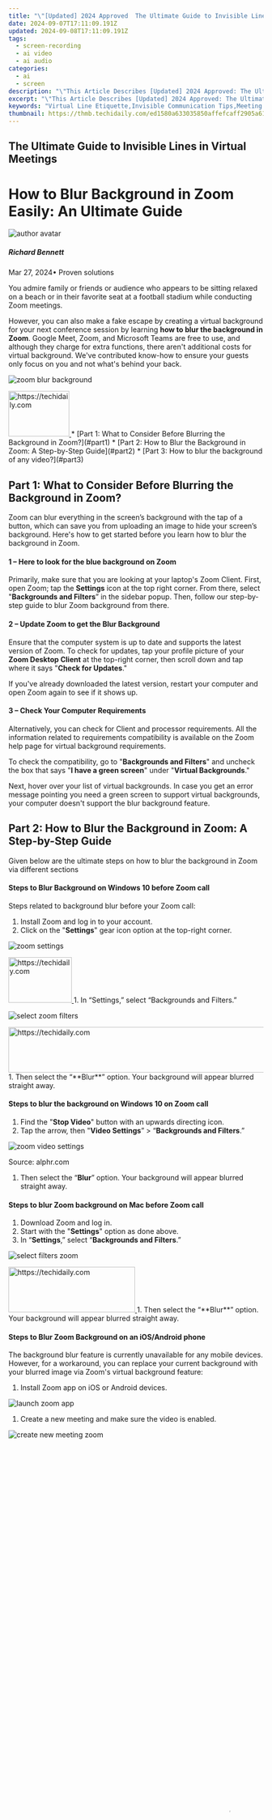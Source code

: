 ```yaml
---
title: "\"[Updated] 2024 Approved  The Ultimate Guide to Invisible Lines in Virtual Meetings\""
date: 2024-09-07T17:11:09.191Z
updated: 2024-09-08T17:11:09.191Z
tags: 
  - screen-recording
  - ai video
  - ai audio
categories: 
  - ai
  - screen
description: "\"This Article Describes [Updated] 2024 Approved: The Ultimate Guide to Invisible Lines in Virtual Meetings\""
excerpt: "\"This Article Describes [Updated] 2024 Approved: The Ultimate Guide to Invisible Lines in Virtual Meetings\""
keywords: "Virtual Line Etiquette,Invisible Communication Tips,Meeting Conduct Guide,Video Call Etiquettes,Hidden Distractions in Zoom,Effective Online Presentation,Screen Sharing Best Practices"
thumbnail: https://thmb.techidaily.com/ed1580a633035850affefcaff2905a61682a6fee4ff28b2032ed8b7104437026.jpg
---
```


## The Ultimate Guide to Invisible Lines in Virtual Meetings

# How to Blur Background in Zoom Easily: An Ultimate Guide

![author avatar](https://images.wondershare.com/filmora/article-images/richard-bennett.jpg)

##### Richard Bennett

 Mar 27, 2024• Proven solutions

You admire family or friends or audience who appears to be sitting relaxed on a beach or in their favorite seat at a football stadium while conducting Zoom meetings.

However, you can also make a fake escape by creating a virtual background for your next conference session by learning **how to blur the background in Zoom**. Google Meet, Zoom, and Microsoft Teams are free to use, and although they charge for extra functions, there aren't additional costs for virtual background. We've contributed know-how to ensure your guests only focus on you and not what's behind your back.

![zoom blur background](https://images.wondershare.com/filmora/article-images/2021/zoom-blur-background.jpg)

<!-- affiliate ads begin -->
<a href="https://aligracehair.sjv.io/c/5597632/2135393/19272" target="_top" id="2135393">
  <img src="//a.impactradius-go.com/display-ad/19272-2135393" border="0" alt="https://techidaily.com" width="120" height="90"/>
</a>
<img height="0" width="0" src="https://aligracehair.sjv.io/i/5597632/2135393/19272" style="position:absolute;visibility:hidden;" border="0" />
<!-- affiliate ads end -->
* [Part 1: What to Consider Before Blurring the Background in Zoom?](#part1)
* [Part 2: How to Blur the Background in Zoom: A Step-by-Step Guide](#part2)
* [Part 3: How to blur the background of any video?](#part3)

## **Part 1: What to Consider Before Blurring the Background in Zoom?**

Zoom can blur everything in the screen’s background with the tap of a button, which can save you from uploading an image to hide your screen’s background. Here's how to get started before you learn how to blur the background in Zoom.

#### 1 – Here to look for the blue background on Zoom

Primarily, make sure that you are looking at your laptop's Zoom Client. First, open Zoom; tap the **Settings** icon at the top right corner. From there, select "**Backgrounds and Filters**” in the sidebar popup. Then, follow our step-by-step guide to blur Zoom background from there.

#### 2 – Update Zoom to get the Blur Background

Ensure that the computer system is up to date and supports the latest version of Zoom. To check for updates, tap your profile picture of your **Zoom Desktop Client** at the top-right corner, then scroll down and tap where it says "**Check for Updates**."

If you've already downloaded the latest version, restart your computer and open Zoom again to see if it shows up.

#### 3 – Check Your Computer Requirements

Alternatively, you can check for Client and processor requirements. All the information related to requirements compatibility is available on the Zoom help page for virtual background requirements.

To check the compatibility, go to "**Backgrounds and Filters**" and uncheck the box that says "**I have a green screen**" under "**Virtual Backgrounds**."

Next, hover over your list of virtual backgrounds. In case you get an error message pointing you need a green screen to support virtual backgrounds, your computer doesn't support the blur background feature.

## **Part 2: How to Blur the Background in Zoom: A Step-by-Step Guide**

Given below are the ultimate steps on how to blur the background in Zoom via different sections

#### Steps to Blur Background on Windows 10 before Zoom call

Steps related to background blur before your Zoom call:

1. Install Zoom and log in to your account.
2. Click on the "**Settings**" gear icon option at the top-right corner.

![zoom settings](https://images.wondershare.com/filmora/article-images/2021/zoom-settings-tab.jpg)

<!-- affiliate ads begin -->
<a href="https://aligracehair.sjv.io/c/5597632/2135395/19272" target="_top" id="2135395">
  <img src="//a.impactradius-go.com/display-ad/19272-2135395" border="0" alt="https://techidaily.com" width="125" height="90"/>
</a>
<img height="0" width="0" src="https://aligracehair.sjv.io/i/5597632/2135395/19272" style="position:absolute;visibility:hidden;" border="0" />
<!-- affiliate ads end -->
1. In “Settings,” select “Backgrounds and Filters.”

![select zoom filters](https://images.wondershare.com/filmora/article-images/2021/select-zoom-filters.jpg)

<!-- affiliate ads begin -->
<a href="https://ephamedtechinc.pxf.io/c/5597632/2137202/26400" target="_top" id="2137202">
  <img src="//a.impactradius-go.com/display-ad/26400-2137202" border="0" alt="https://techidaily.com" width="728" height="90"/>
</a>
<img height="0" width="0" src="https://ephamedtechinc.pxf.io/i/5597632/2137202/26400" style="position:absolute;visibility:hidden;" border="0" />
<!-- affiliate ads end -->
1. Then select the “**Blur**” option. Your background will appear blurred straight away.

#### Steps to blur the background on Windows 10 on Zoom call

1. Find the "**Stop Video**" button with an upwards directing icon.
2. Tap the arrow, then "**Video Settings**” > “**Backgrounds and Filters**.”

![zoom video settings](https://images.wondershare.com/filmora/article-images/2021/zoom-video-settings.jpg)

Source: alphr.com

1. Then select the “**Blur**” option. Your background will appear blurred straight away.

#### Steps to blur Zoom background on Mac before Zoom call

1. Download Zoom and log in.
2. Start with the "**Settings**" option as done above.
3. In “**Settings**,” select “**Backgrounds and Filters**.”

![select filters zoom](https://images.wondershare.com/filmora/article-images/2021/select-background-filters.jpg)

<!-- affiliate ads begin -->
<a href="https://aligracehair.sjv.io/c/5597632/2115914/19272" target="_top" id="2115914">
  <img src="//a.impactradius-go.com/display-ad/19272-2115914" border="0" alt="https://techidaily.com" width="250" height="90"/>
</a>
<img height="0" width="0" src="https://aligracehair.sjv.io/i/5597632/2115914/19272" style="position:absolute;visibility:hidden;" border="0" />
<!-- affiliate ads end -->
1. Then select the “**Blur**” option. Your background will appear blurred straight away.

#### Steps to Blur Zoom Background on an iOS/Android phone

The background blur feature is currently unavailable for any mobile devices. However, for a workaround, you can replace your current background with your blurred image via Zoom's virtual background feature:

1. Install Zoom app on iOS or Android devices.

![launch zoom app](https://images.wondershare.com/filmora/article-images/2021/launch-zoom-app.jpg)

1. Create a new meeting and make sure the video is enabled.

![create new meeting zoom](https://images.wondershare.com/filmora/article-images/2021/create-new-meeting-zoom.jpg)

<!-- affiliate ads begin -->
<span id="2135472">
					<video width="864" height="1536" style="cursor:pointer"
           poster="//a.impactradius-go.com/display-clicktoplayimage/2135472.png"
           onclick="if(!this.playClicked){this.play();this.setAttribute('controls',true);this.playClicked=true;}">
	   <source src="//a.impactradius-go.com/display-ad/18498-2135472">
	   <img src="//a.impactradius-go.com/display-clicktoplayimage/2135472.png" style="border: none; height: 100%; width: 100%; object-fit: contain">
	</video>
	<div style="width:540px;text-align:center"><a href="javascript:window.open(decodeURIComponent('https%3A%2F%2Funicoeye.pxf.io%2Fc%2F5597632%2F2135472%2F18498'), '_blank');void(0);">Click here</a></div>
</span>
<img height="0" width="0" src="https://imp.pxf.io/i/5597632/2135472/18498" style="position:absolute;visibility:hidden;" border="0" />
<!-- affiliate ads end -->
1. Select anywhere on the screen once you start the meeting and show controls
2. Select the "More" button at the bottom-right corner.
3. Select “**Virtual Background**.”

![select virtual background zoom](https://images.wondershare.com/filmora/article-images/2021/select-virtual-background-zoom.jpg)

1. Click on the plus sign via scrolling through the right portion.

![select plus zoom](https://images.wondershare.com/filmora/article-images/2021/select-plus-zoom.jpg)

1. Select the blurred photo and, then tap the "**Close**" option.

<!-- affiliate ads begin -->
<span id="1424528">
					<video width="864" height="1536" style="cursor:pointer"
           poster="//a.impactradius-go.com/display-clicktoplayimage/1424528.png"
           onclick="if(!this.playClicked){this.play();this.setAttribute('controls',true);this.playClicked=true;}">
	   <source src="//a.impactradius-go.com/display-ad/16446-1424528">
	   <img src="//a.impactradius-go.com/display-clicktoplayimage/1424528.png" style="border: none; height: 100%; width: 100%; object-fit: contain">
	</video>
	<div style="width:540px;text-align:center"><a href="javascript:window.open(decodeURIComponent('https%3A%2F%2Flaganoo.pxf.io%2Fc%2F5597632%2F1424528%2F16446'), '_blank');void(0);">Click here</a></div>
</span>
<img height="0" width="0" src="https://imp.pxf.io/i/5597632/1424528/16446" style="position:absolute;visibility:hidden;" border="0" />
<!-- affiliate ads end -->
## **Part 3: How to blur the background of any video?**

After wrapping up **how to blur the background in Zoom**, you may be interested in knowing how the background of any video can be turned blue. We know that it's a pretty fascinating subject, especially for the tech geeks. So, here's the section for you with an easy-to-use video editor Wondershare Filmora.

Both Mac and PC owners will enjoy using Wondershare Filmora because its intuitive video editing features don't need you to be an all-pro editor. Its users can cut or trim their videos effortlessly. However, Wondershare Filmora offers much more since its huge library of advanced tools assists inexperienced video editors in creating any creative style they're looking to embellish.

Filmora offers us numerous ways to blur a background in any video. In this section, we'll reveal the quickest way to add a background blur effect.

[![Download Win Version](https://images.wondershare.com/filmora/guide/download-btn-win.jpg) ](https://tools.techidaily.com/wondershare/filmora/download/) [![Download Mac Version](https://images.wondershare.com/filmora/guide/download-btn-mac.jpg) ](https://tools.techidaily.com/wondershare/filmora/download/)

<!-- affiliate ads begin -->
<span id="1424533">
					<video width="864" height="1536" style="cursor:pointer"
           poster="//a.impactradius-go.com/display-clicktoplayimage/1424533.png"
           onclick="if(!this.playClicked){this.play();this.setAttribute('controls',true);this.playClicked=true;}">
	   <source src="//a.impactradius-go.com/display-ad/16446-1424533">
	   <img src="//a.impactradius-go.com/display-clicktoplayimage/1424533.png" style="border: none; height: 100%; width: 100%; object-fit: contain">
	</video>
	<div style="width:540px;text-align:center"><a href="javascript:window.open(decodeURIComponent('https%3A%2F%2Flaganoo.pxf.io%2Fc%2F5597632%2F1424533%2F16446'), '_blank');void(0);">Click here</a></div>
</span>
<img height="0" width="0" src="https://imp.pxf.io/i/5597632/1424533/16446" style="position:absolute;visibility:hidden;" border="0" />
<!-- affiliate ads end -->
**Step 1: Import Media Files**

![import media filmora](https://images.wondershare.com/filmora/article-images/how-to-edit-videos-interface.jpg)

Install the Filmora on your computer system. Then, double-click on its desktop icon, and select"New Project" to enter the main interface. Now, select the Import menu and choose the Import Media Files option.

**Step 2: Apply Blur Effect**

![apply blur effect filmora](https://images.wondershare.com/filmora/article-images/add-background-blur-effects-1.jpg)

<!-- affiliate ads begin -->
<a href="https://zebaoaffiliateprogram.pxf.io/c/5597632/2137973/21526" target="_top" id="2137973">
  <img src="//a.impactradius-go.com/display-ad/21526-2137973" border="0" alt="https://techidaily.com" width="728" height="90"/>
</a>
<img height="0" width="0" src="https://zebaoaffiliateprogram.pxf.io/i/5597632/2137973/21526" style="position:absolute;visibility:hidden;" border="0" />
<!-- affiliate ads end -->
Now, click on the Effects panel. Choose the "Background Blur" option and go with your desired blur effect. Filters such as Mosaic, Diamonds, or Grey will elicit a visually pleasing background for your portrait video.

**Step 3: After applying the effect, adjust the blur level by double-clicking over the timeline.**

Modify the background color, luminance, source width, scale level, Alpha for the blurry background.

![adjust blur level](https://images.wondershare.com/filmora/article-images/add-background-blur-effects-2.jpg)

<!-- affiliate ads begin -->
<a href="https://ephamedtechinc.pxf.io/c/5597632/2137209/26400" target="_top" id="2137209">
  <img src="//a.impactradius-go.com/display-ad/26400-2137209" border="0" alt="https://techidaily.com" width="728" height="90"/>
</a>
<img height="0" width="0" src="https://ephamedtechinc.pxf.io/i/5597632/2137209/26400" style="position:absolute;visibility:hidden;" border="0" />
<!-- affiliate ads end -->
Lastly, save and export the video, which is pretty effortless in Wondershare Filmora.

<!-- affiliate ads begin -->
<span id="1770544">
					<video width="240" height="480" style="cursor:pointer"
           poster="//a.impactradius-go.com/display-clicktoplayimage/1770544.png"
           onclick="if(!this.playClicked){this.play();this.setAttribute('controls',true);this.playClicked=true;}">
	   <source src="//a.impactradius-go.com/display-ad/20702-1770544">
	   <img src="//a.impactradius-go.com/display-clicktoplayimage/1770544.png" style="border: none; height: 100%; width: 100%; object-fit: contain">
	</video>
	<div style="width:150px;text-align:center"><a href="javascript:window.open(decodeURIComponent('https%3A%2F%2Ftokenmetrics.sjv.io%2Fc%2F5597632%2F1770544%2F20702'), '_blank');void(0);">Click here</a></div>
</span>
<img height="0" width="0" src="https://imp.pxf.io/i/5597632/1770544/20702" style="position:absolute;visibility:hidden;" border="0" />
<!-- affiliate ads end -->
### Conclusion

Now that you know how to blur the background in Zoom using a blur effect, videos, or images, have you been swapping between different effects and virtual sets, or have you picked any location and stuck with it? Also, let us know about your thinking on the all-inclusive video editing platform Wondershare Filmora and its blur effect usage.

![author avatar](https://images.wondershare.com/filmora/article-images/richard-bennett.jpg)

Richard Bennett

Richard Bennett is a writer and a lover of all things video.

Follow @Richard Bennett

<span class="atpl-alsoreadstyle">Also read:</span>
<div><ul>
<li><a href="https://video-screen-grab.techidaily.com/new-2024-approved-free-and-paid-tools-master-your-google-meet-sessions/"><u>[New] 2024 Approved  Free & Paid Tools  Master Your Google Meet Sessions</u></a></li>
<li><a href="https://screen-mirroring-recording.techidaily.com/new-bass-brilliance-recording-review-for-2024/"><u>[New] Bass Brilliance  Recording Review for 2024</u></a></li>
<li><a href="https://article-files.techidaily.com/new-dynamic-face-effects-instantaneous-motion-blur-for-striking-images-with-picsart/"><u>[New] Dynamic Face Effects  Instantaneous Motion Blur for Striking Images with Picsart</u></a></li>
<li><a href="https://instagram-video-recordings.techidaily.com/new-grow-to-1k-per-month-master-the-art-of-ig-popularity-for-2024/"><u>[New] Grow to 1K Per Month  Master the Art of IG Popularity for 2024</u></a></li>
<li><a href="https://screen-mirroring-recording.techidaily.com/new-in-2024-top-screen-recording-tools-in-top-8-free-for-your-android-device/"><u>[New] In 2024, Top Screen Recording Tools in Top 8  FREE FOR YOUR Android Device</u></a></li>
<li><a href="https://screen-mirroring-recording.techidaily.com/new-maximize-winning-proven-tips-for-capturing-games-on-the-latest-w11-for-2024/"><u>[New] Maximize Winning  Proven Tips for Capturing Games on the Latest W11 for 2024</u></a></li>
<li><a href="https://screen-mirroring-recording.techidaily.com/new-navigating-the-world-of-android-video-snapshots-for-2024/"><u>[New] Navigating the World of Android Video Snapshots for 2024</u></a></li>
<li><a href="https://screen-mirroring-recording.techidaily.com/new-optimal-team-chats-secrets-to-success-4-steps-for-2024/"><u>[New] Optimal Team Chats  Secrets to Success, #4 Steps for 2024</u></a></li>
<li><a href="https://screen-mirroring-recording.techidaily.com/new-platform-prowess-finding-your-future-in-obstwitch/"><u>[New] Platform Prowess  Finding Your Future in OBS/Twitch</u></a></li>
<li><a href="https://screen-mirroring-recording.techidaily.com/new-tips-for-documenting-virtual-meetings-for-2024/"><u>[New] Tips for Documenting Virtual Meetings for 2024</u></a></li>
<li><a href="https://some-tips.techidaily.com/new-unveiling-the-secrets-of-timelapse-video-shooting-with-hero5/"><u>[New] Unveiling the Secrets of Timelapse Video Shooting with Hero5</u></a></li>
<li><a href="https://screen-recording.techidaily.com/updated-2024-approved-perfecting-your-xbox-one-gaming-archive/"><u>[Updated] 2024 Approved  Perfecting Your Xbox One Gaming Archive</u></a></li>
<li><a href="https://screen-mirroring-recording.techidaily.com/updated-2024-approved-ultimate-guide-to-app-reviews-by-az-capture/"><u>[Updated] 2024 Approved  Ultimate Guide to App Reviews by AZ Capture</u></a></li>
<li><a href="https://screen-mirroring-recording.techidaily.com/updated-2024-approved-uncover-the-best-6-screen-recording-software-on-mac/"><u>[Updated] 2024 Approved  Uncover the Best 6 Screen Recording Software on Mac</u></a></li>
<li><a href="https://instagram-videos.techidaily.com/updated-crafting-content-gaining-profits-an-insiders-tale-on-instagram-sponsorship-for-2024/"><u>[Updated] Crafting Content, Gaining Profits  An Insider's Tale on Instagram Sponsorship for 2024</u></a></li>
<li><a href="https://screen-mirroring-recording.techidaily.com/updated-elite-fighting-top-10-royale-action-experiences/"><u>[Updated] Elite Fighting  Top 10 Royale Action Experiences</u></a></li>
<li><a href="https://screen-sharing-recording.techidaily.com/updated-expert-guide-to-initiate-video-calls-using-whatsapp-web-for-laptops/"><u>[Updated] Expert Guide to Initiate Video Calls Using WhatsApp Web for Laptops</u></a></li>
<li><a href="https://screen-mirroring-recording.techidaily.com/updated-exploring-best-video-grabbers-for-win11-for-2024/"><u>[Updated] Exploring Best Video Grabbers for Win11 for 2024</u></a></li>
<li><a href="https://screen-capture.techidaily.com/updated-peeking-into-apeaksofts-2023-screen-recording-features/"><u>[Updated] Peeking Into Apeaksoft’s 2023 Screen Recording Features</u></a></li>
<li><a href="https://screen-mirroring-recording.techidaily.com/updated-restored-full-screen-in-obs-for-2024/"><u>[Updated] Restored  Full Screen in OBS for 2024</u></a></li>
<li><a href="https://screen-mirroring-recording.techidaily.com/updated-securing-memories-the-best-methods-for-saving-discords-live-conversations-for-2024/"><u>[Updated] Securing Memories  The Best Methods for Saving Discord's Live Conversations for 2024</u></a></li>
<li><a href="https://screen-mirroring-recording.techidaily.com/1716069341166-updated-stepwise-guide-to-establishing-a-seamless-skype-discussion-among-multiple-users-in-different-systems-for-2024/"><u>[Updated] Stepwise Guide to Establishing a Seamless Skype Discussion Among Multiple Users in Different Systems. For 2024</u></a></li>
<li><a href="https://screen-mirroring-recording.techidaily.com/updated-understanding-the-dynamics-of-night-portraits-for-2024/"><u>[Updated] Understanding the Dynamics of Night Portraits for 2024</u></a></li>
<li><a href="https://article-files.techidaily.com/2024-approved-a-closer-look-at-high-end-vr-walking-machines/"><u>2024 Approved  A Closer Look at High-End VR Walking Machines</u></a></li>
<li><a href="https://vp-tips.techidaily.com/2024-approved-beyond-the-bubble-leading-android-and-ios-video-sharing-apps/"><u>2024 Approved  Beyond the Bubble  Leading Android and iOS Video Sharing Apps</u></a></li>
<li><a href="https://screen-mirroring-recording.techidaily.com/2024-approved-elite-group-of-high-speed-video-snapshot-apps/"><u>2024 Approved  Elite Group of High-Speed Video Snapshot Apps</u></a></li>
<li><a href="https://screen-mirroring-recording.techidaily.com/2024-approved-pocket-sized-mac-viewer-absolutely-free/"><u>2024 Approved  Pocket-Sized Mac Viewer - Absolutely Free</u></a></li>
<li><a href="https://screen-mirroring-recording.techidaily.com/2024-approved-valheims-optimal-seed-selection-strategies/"><u>2024 Approved  Valheim's Optimal Seed Selection Strategies</u></a></li>
<li><a href="https://youtube-stream.techidaily.com/from-humble-beginnings-to-sponsored-success-channels-blueprint-for-2024/"><u>From Humble Beginnings to Sponsored Success  Channels' Blueprint for 2024</u></a></li>
<li><a href="https://screen-mirroring-recording.techidaily.com/from-novice-to-pro-a-comprehensive-reference-on-using-zds-video-capturing-features-for-2024/"><u>From Novice to Pro  A Comprehensive Reference on Using ZD's Video Capturing Features for 2024</u></a></li>
<li><a href="https://pokemon-go-android.techidaily.com/how-to-use-pokemon-emerald-master-ball-cheat-on-honor-100-pro-drfone-by-drfone-virtual-android/"><u>How to Use Pokémon Emerald Master Ball Cheat On Honor 100 Pro | Dr.fone</u></a></li>
<li><a href="https://buynow-info.techidaily.com/nest-audio-smart-speaker-review-a-haven-for-melody-lovers-and-beat-seekers/"><u>Nest Audio Smart Speaker Review: A Haven for Melody Lovers and Beat Seekers</u></a></li>
<li><a href="https://ai-video-tools.techidaily.com/new-professional-grade-hd-video-editors-our-top-5-for-2024/"><u>New Professional-Grade HD Video Editors Our Top 5 for 2024</u></a></li>
<li><a href="https://tech-haven.techidaily.com/the-future-of-zen-ai-assistance-in-daily-practices/"><u>The Future of Zen: AI Assistance in Daily Practices</u></a></li>
<li><a href="https://ai-vdieo-software.techidaily.com/transforming-your-canon-footage-advanced-video-editing-techniques/"><u>Transforming Your Canon Footage Advanced Video Editing Techniques</u></a></li>
<li><a href="https://win-dash.techidaily.com/ultimate-guide-to-updating-your-epson-xp-400-printer-with-new-drivers/"><u>Ultimate Guide to Updating Your Epson XP-400 Printer with New Drivers</u></a></li>
<li><a href="https://screen-mirroring-recording.techidaily.com/video-magic-begins-macbooks-webcam-guide-for-2024/"><u>Video Magic Begins  MacBook's Webcam Guide for 2024</u></a></li>
</ul></div>

<ins class="adsbygoogle"
      style="display:block"
      data-ad-client="ca-pub-7571918770474297"
      data-ad-slot="8358498916"
      data-ad-format="auto"
      data-full-width-responsive="true"></ins>